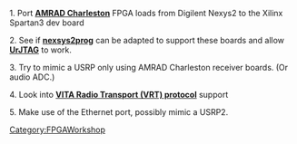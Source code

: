 1\. Port [**AMRAD
Charleston**](http://amrad.org/projects/charleston_sdr/) FPGA loads from
Digilent Nexys2 to the Xilinx Spartan3 dev board

2\. See if
[**nexsys2prog**](http://plausible.org/andy/nexys2prog.tar.gz) can be
adapted to support these boards and allow
[**UrJTAG**](http://packages.debian.org/squeeze/urjtag) to work.

3\. Try to mimic a USRP only using AMRAD Charleston receiver boards. (Or
audio ADC.)

4\. Look into [**VITA Radio Transport (VRT)
protocol**](http://www.digitalif.org/) support

5\. Make use of the Ethernet port, possibly mimic a USRP2.

[Category:FPGAWorkshop](Category:FPGAWorkshop)
